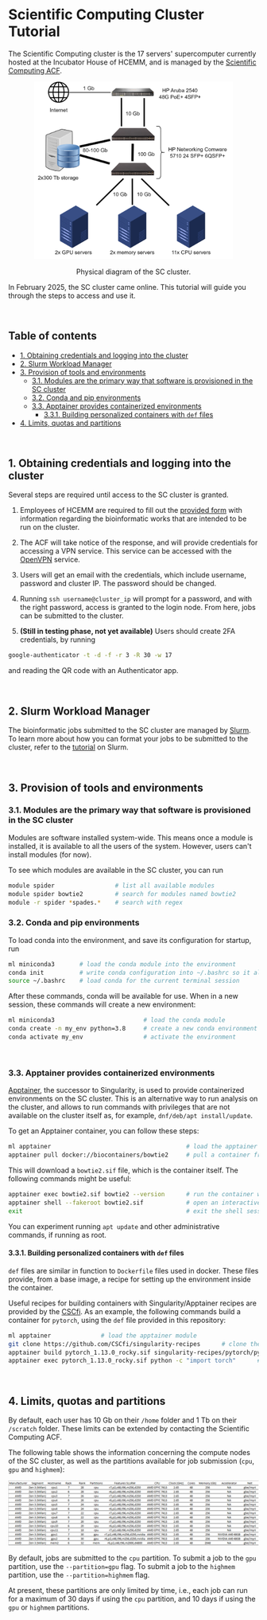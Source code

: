 # Scientific Computing Cluster Tutorial

The Scientific Computing cluster is the 17 servers' supercomputer currently hosted at the Incubator House of HCEMM, and is managed by the [Scientific Computing ACF](https://acf.hcemm.eu/acf/scientific-computing/).

<p align="center">
  <img src="./resources/physical_diagram.png" width="400" >
</p>
<p align="center">Physical diagram of the SC cluster.</p>

In February 2025, the SC cluster came online. This tutorial will guide you through the steps to access and use it.

<br>

## Table of contents

- [1. Obtaining credentials and logging into the cluster](#1-obtaining-credentials-and-logging-into-the-cluster)
- [2. Slurm Workload Manager](#2-slurm-workload-manager)
- [3. Provision of tools and environments](#3-provision-of-tools-and-environments)
  - [3.1. Modules are the primary way that software is provisioned in the SC cluster](#31-modules-are-the-primary-way-that-software-is-provisioned-in-the-sc-cluster)
  - [3.2. Conda and pip environments](#32-conda-and-pip-environments)
  - [3.3. Apptainer provides containerized environments](#33-apptainer-provides-containerized-environments)
    - [3.3.1. Building personalized containers with `def` files](#331-building-personalized-containers-with-def-files)
- [4. Limits, quotas and partitions](#4-limits-quotas-and-partitions)

<br>

## 1. Obtaining credentials and logging into the cluster

Several steps are required until access to the SC cluster is granted.

1. Employees of HCEMM are required to fill out the [provided form](https://docs.google.com/forms/d/e/1FAIpQLSdYtCZQcaFNFLVI64hxWyigVz31GuoSrcqIz3n_kalXVCFxlA/viewform?usp=pp_url&entry.598441848=1&entry.760391226=256+Gb&entry.175258676=No&entry.1787069197=I+will+be+performing+the+following+computational+tasks:+%0A-+e.g.,+MS/MS,+microbiomes,+RNA-Seq%0A-+e.g.,+MD+modelling,+DL+model+creation+and+prediction%0A%0AI+want+to+solve+the+research+question:+%0A-+e.g.,+Identify+differentially+expressed+genes+in+cancer+samples%0A%0AI+need+the+following+specific+packages/software:+%0A-+e.g.,+Python+3.8,+TensorFlow,+R+with+DESeq2%0A%0AI+have+the+following+additional+requirements:+%0A-+e.g.,+Custom+Python+library,+specific+version+of+a+tool,+large+temporary+storage%0A%0A(please+remove+the+non-relevant+sections)&entry.1260858631=No&entry.1316491120=No) with information regarding the bioinformatic works that are intended to be run on the cluster.

2. The ACF will take notice of the response, and will provide credentials for accessing a VPN service. This service can be accessed with the [OpenVPN](https://openvpn.net/) service.

3. Users will get an email with the credentials, which include username, password and cluster IP. The password should be changed.

4. Running `ssh username@cluster_ip` will prompt for a password, and with the right password, access is granted to the login node. From here, jobs can be submitted to the cluster.

5. **(Still in testing phase, not yet available)** Users should create 2FA credentials, by running
```bash
google-authenticator -t -d -f -r 3 -R 30 -w 17
``` 
and reading the QR code with an Authenticator app.

<br>

## 2. Slurm Workload Manager

The bioinformatic jobs submitted to the SC cluster are managed by [Slurm](https://slurm.schedmd.com/documentation.html). To learn more about how you can format your jobs to be submitted to the cluster, refer to the [tutorial](slurm_tutorial) on Slurm.

<br>

## 3. Provision of tools and environments

### 3.1. Modules are the primary way that software is provisioned in the SC cluster

Modules are software installed system-wide. This means once a module is installed, it is available to all the users of the system. However, users can't install modules (for now).

To see which modules are available in the SC cluster, you can run
```bash
module spider                 # list all available modules
module spider bowtie2         # search for modules named bowtie2
module -r spider *spades.*    # search with regex
```

### 3.2. Conda and pip environments

To load conda into the environment, and save its configuration for startup, run 
```bash
ml miniconda3       # load the conda module into the environment
conda init          # write conda configuration into ~/.bashrc so it always loads at start
source ~/.bashrc    # load conda for the current terminal session
```
After these commands, conda will be available for use. When in a new session, these commands will create a new environment:
```bash
ml miniconda3                         # load the conda module
conda create -n my_env python=3.8     # create a new conda environment
conda activate my_env                 # activate the environment
```

<br>

### 3.3. Apptainer provides containerized environments

[Apptainer](https://apptainer.org/), the successor to Singularity, is used to provide containerized environments on the SC cluster. This is an alternative way to run analysis on the cluster, and allows to run commands with privileges that are not available on the cluster itself as, for example, `dnf/deb/apt install/update`.

To get an Apptainer container, you can follow these steps:

```bash
ml apptainer                                      # load the apptainer module
apptainer pull docker://biocontainers/bowtie2     # pull a container from DockerHub
```

This will download a `bowtie2.sif` file, which is the container itself. The following commands might be useful:

```bash
apptainer exec bowtie2.sif bowtie2 --version      # run the container with a specific command
apptainer shell --fakeroot bowtie2.sif            # open an interactive shell session inside the container, as root
exit                                              # exit the shell session
```

You can experiment running `apt update` and other administrative commands, if running as root.

#### 3.3.1. Building personalized containers with `def` files

`def` files are similar in function to `Dockerfile` files used in docker. These files provide, from a base image, a recipe for setting up the environment inside the container.

Useful recipes for building containers with Singularity/Apptainer recipes are provided by the [CSCfi](https://github.com/CSCfi/singularity-recipes). As an example, the following commands build a container for `pytorch`, using the `def` file provided in this repository:

```bash
ml apptainer              # load the apptainer module
git clone https://github.com/CSCfi/singularity-recipes      # clone the CSCfi repository
apptainer build pytorch_1.13.0_rocky.sif singularity-recipes/pytorch/pytorch_1.13.0_rocky.def           # build a container from the DEF file
apptainer exec pytorch_1.13.0_rocky.sif python -c "import torch"      # run the container and check if pytorch is available
```


<br>

## 4. Limits, quotas and partitions

By default, each user has 10 Gb on their `/home` folder and 1 Tb on their `/scratch` folder. These limits can be extended by contacting the Scientific Computing ACF.

The following table shows the information concerning the compute nodes of the SC cluster, as well as the partitions available for job submission (`cpu`, `gpu` and `highmem`):

![Specs of compute nodes](resources/compute_nodes_specs.png)

By default, jobs are submitted to the `cpu` partition. To submit a job to the `gpu` partition, use the `--partition=gpu` flag. To submit a job to the `highmem` partition, use the `--partition=highmem` flag.

At present, these partitions are only limited by time, i.e., each job can run for a maximum of 30 days if using the `cpu` partition, and 10 days if using the `gpu` or `highmem` partitions.


